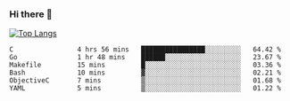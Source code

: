 ### Hi there 👋

<!--
**3Xpl0it3r/3Xpl0it3r** is a ✨ _special_ ✨ repository because its `README.md` (this file) appears on your GitHub profile.

Here are some ideas to get you started:

- 🔭 I’m currently working on ...
- 🌱 I’m currently learning ...
- 👯 I’m looking to collaborate on ...
- 🤔 I’m looking for help with ...
- 💬 Ask me about ...
- 📫 How to reach me: ...
- 😄 Pronouns: ...
- ⚡ Fun fact: ...
-->


[![Top Langs](https://github-readme-stats.vercel.app/api/top-langs/?username=3Xpl0it3r&layout=compact)](https://github.com/3Xpl0it3r/3Xpl0it3r)

<!--START_SECTION:waka-->

```text
C                4 hrs 56 mins   ████████████████░░░░░░░░░   64.42 %
Go               1 hr 48 mins    ██████░░░░░░░░░░░░░░░░░░░   23.67 %
Makefile         15 mins         █░░░░░░░░░░░░░░░░░░░░░░░░   03.36 %
Bash             10 mins         ▓░░░░░░░░░░░░░░░░░░░░░░░░   02.21 %
ObjectiveC       7 mins          ▒░░░░░░░░░░░░░░░░░░░░░░░░   01.68 %
YAML             5 mins          ▒░░░░░░░░░░░░░░░░░░░░░░░░   01.22 %
```

<!--END_SECTION:waka-->
